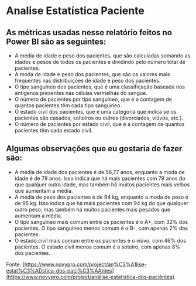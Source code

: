 # Analise Estatística Paciente

## As métricas usadas nesse relatório feitos no Power BI são as seguintes:

* A média de idade e peso dos pacientes, que são calculadas somando as idades e pesos de todos os pacientes e dividindo pelo número total de pacientes.
* A moda de idade e peso dos pacientes, que são os valores mais frequentes nas distribuições de idade e peso dos pacientes.
* O tipo sanguíneo dos pacientes, que é uma classificação baseada nos antígenos presentes nas células vermelhas do sangue.
* O número de pacientes por tipo sanguíneo, que é a contagem de quantos pacientes têm cada tipo sanguíneo.
* O estado civil dos pacientes, que é uma categoria que indica se os pacientes são casados, solteiros ou outros (divorciados, viúvos, etc.).
* O número de pacientes por estado civil, que é a contagem de quantos pacientes têm cada estado civil.

## Algumas observações que eu gostaria de fazer são:

* A média de idade dos pacientes é de 56,77 anos, enquanto a moda de idade é de 79 anos. Isso indica que há mais pacientes com 79 anos do que qualquer outra idade, mas também há muitos pacientes mais velhos que aumentam a média.
* A média de peso dos pacientes é de 94 kg, enquanto a moda de peso é de 95 kg. Isso indica que há mais pacientes com 94 kg do que qualquer outro peso, mas também há muitos pacientes mais pesados que aumentam a média.
* O tipo sanguíneo mais comum entre os pacientes é o A+, com 32% dos pacientes. O tipo sanguíneo menos comum é o B-, com apenas 2% dos pacientes.
* O estado civil mais comum entre os pacientes é o viúvo, com 46% dos pacientes. O estado civil menos comum é o soteiro, com apenas 8% dos pacientes.

Fonte: [https://www.novypro.com/project/an%C3%A1lise-estat%C3%ADstica-dos-paci%C3%AAntes](https://www.novypro.com/project/análise-estatística-dos-paciêntes)
